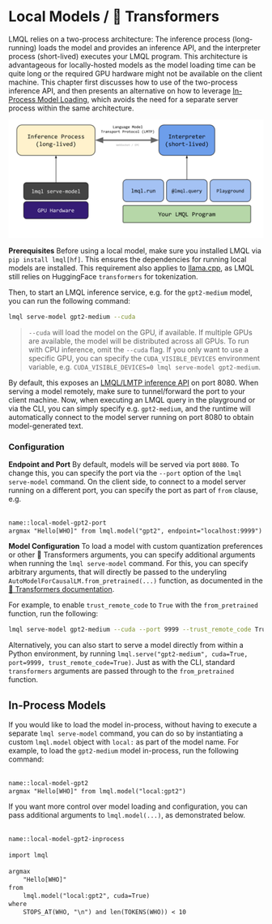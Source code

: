 # Local Models / 🤗 Transformers

LMQL relies on a two-process architecture: The inference process (long-running) loads the model and provides an inference API, and the interpreter process (short-lived) executes your LMQL program. This architecture is advantageous for locally-hosted models as the model loading time can be quite long or the required GPU hardware might not be available on the client machine. This chapter first discusses how to use of the two-process inference API, and then presents an alternative on how to leverage [In-Process Model Loading](#in-process-model-loading), which avoids the need for a separate server process within the same architecture.

![Inference Architecture](../images/inference.svg)

**Prerequisites** Before using a local model, make sure you installed LMQL via `pip install lmql[hf]`. This ensures the dependencies for running local models are installed. This requirement also applies to [llama.cpp](./llama.cpp.md), as LMQL still relies on HuggingFace `transformers` for tokenization.

Then, to start an LMQL inference service, e.g. for the `gpt2-medium` model, you can run the following command:

```bash
lmql serve-model gpt2-medium --cuda
```

> `--cuda` will load the model on the GPU, if available. If multiple GPUs are available, the model will be distributed across all GPUs. To run with CPU inference, omit the `--cuda` flag. If you only want to use a specific GPU, you can specify the `CUDA_VISIBLE_DEVICES` environment variable, e.g. `CUDA_VISIBLE_DEVICES=0 lmql serve-model gpt2-medium`.

By default, this exposes an [LMQL/LMTP inference API](https://github.com/eth-sri/lmql/blob/main/src/lmql/models/lmtp/README.md) on port 8080. When serving a model remotely, make sure to tunnel/forward the port to your client machine. Now, when executing an LMQL query in the playground or via the CLI, you can simply specify e.g. `gpt2-medium`, and the runtime will automatically connect to the model server running on port 8080 to obtain model-generated text.


### Configuration

**Endpoint and Port** By default, models will be served via port `8080`. To change this, you can specify the port via the `--port` option of the `lmql serve-model` command. On the client side, to connect to a model server running on a different port, you can specify the port as part of `from` clause, e.g.

```{lmql}

name::local-model-gpt2-port
argmax "Hello[WHO]" from lmql.model("gpt2", endpoint="localhost:9999")
```

**Model Configuration** To load a model with custom quantization preferences or other 🤗 Transformers arguments, you can specify additional arguments when running the `lmql serve-model` command. For this, you can specify arbitrary arguments, that will directly be passed to the underyling `AutoModelForCausalLM.from_pretrained(...)` function, as documented in the [🤗 Transformers documentation](https://huggingface.co/transformers/v3.0.2/model_doc/auto.html#transformers.AutoConfig.from_pretrained).

For example, to enable `trust_remote_code` to `True` with the `from_pretrained` function, run the following:

```bash
lmql serve-model gpt2-medium --cuda --port 9999 --trust_remote_code True
```

Alternatively, you can also start to serve a model directly from within a Python environment, by running `lmql.serve("gpt2-medium", cuda=True, port=9999, trust_remote_code=True)`. Just as with the CLI, standard `transformers` arguments are passed through to the `from_pretrained` function.

## In-Process Models

If you would like to load the model in-process, without having to execute a separate `lmql serve-model` command, you can do so by instantiating a custom `lmql.model` object with `local:` as part of the model name. For example, to load the `gpt2-medium` model in-process, run the following command:

```{lmql}

name::local-model-gpt2
argmax "Hello[WHO]" from lmql.model("local:gpt2")
```

If you want more control over model loading and configuration, you can pass additional arguments to `lmql.model(...)`, as demonstrated below.

```{lmql}

name::local-model-gpt2-inprocess

import lmql

argmax
    "Hello[WHO]"
from
    lmql.model("local:gpt2", cuda=True)
where
    STOPS_AT(WHO, "\n") and len(TOKENS(WHO)) < 10
```